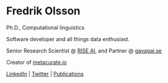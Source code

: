 # Fredrik Olsson

Ph.D., Computational linguistics

Software developer and all things data enthusiast. 

Senior Research Scientist @ [RISE AI](https://www.ri.se/en), and Partner @ [gavagai.se](http://gavagai.se)

Creator of [metacurate.io](https://metacurate.io/)

[LinkedIn](https://www.linkedin.com/in/folsson/) \| [Twitter](https://twitter.com/smudo) \| [Publications](https://scholar.google.se/citations?user=gFjdUJ8AAAAJ&hl=en)
